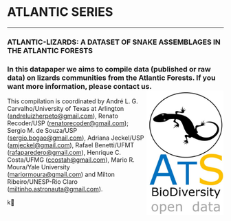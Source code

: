 # ATLANTIC SERIES
--------------------------------------------------------
### **ATLANTIC-LIZARDS: A DATASET OF SNAKE ASSEMBLAGES IN THE  ATLANTIC FORESTS**

### **In this datapaper we aims to compile data (published or raw data) on lizards communities from the Atlantic Forests. If you want more information, please contact us.**<img align="right" width="180" src="ats_v02_lizard1.jpg">


This compilation is coordinated by André L. G. Carvalho/University of Texas at Arlington ([andreluizherpeto@gmail.com](mailto:mariormoura@gmail.com)), Renato Recoder/USP (renatorecoder@gmail.com); Sergio M. de Souza/USP (sergio.bogao@gmail.com), Adriana Jeckel/USP ([amjeckel@gmail.com](mailto:amjeckel@gmail.com)), Rafael Benetti/UFMT (rafaparedero@gmail.com), Henrique C. Costa/UFMG ([ccostah@gmail.com](mailto:ccostah@gmail.com)), Mario R. Moura/Yale University ([mariormoura@gmail.com](mailto:mariormoura@gmail.com)) and Milton Ribeiro/UNESP-Rio Claro ([miltinho.astronauta@gmail.com](mailto:miltinho.astronauta@gmail.com)).





k




